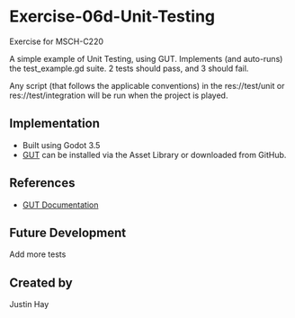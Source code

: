 # Exercise-06d-Unit-Testing

Exercise for MSCH-C220

A simple example of Unit Testing, using GUT. Implements (and auto-runs) the test_example.gd suite. 2 tests should pass, and 3 should fail.

Any script (that follows the applicable conventions) in the res://test/unit or res://test/integration will be run when the project is played.

## Implementation

 - Built using Godot 3.5
 - [GUT](https://github.com/bitwes/Gut) can be installed via the Asset Library or downloaded from GitHub.

## References

 - [GUT Documentation](https://github.com/bitwes/Gut/wiki/Quick-Start)

## Future Development

Add more tests

## Created by 

Justin Hay
